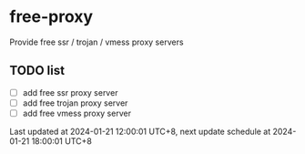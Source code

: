 
# free-proxy
Provide free ssr / trojan / vmess proxy servers


## TODO list
- [ ] add free ssr proxy server
- [ ] add free trojan proxy server
- [ ] add free vmess proxy server

Last updated at 2024-01-21 12:00:01 UTC+8, next update schedule at 2024-01-21 18:00:01 UTC+8

